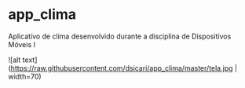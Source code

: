 # app_clima
Aplicativo de clima desenvolvido durante a disciplina de Dispositivos Móveis I

![alt text](https://raw.githubusercontent.com/dsicari/app_clima/master/tela.jpg  | width=70)
